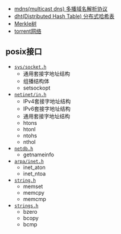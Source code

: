 - [mdns(multicast dns) 多播域名解析协议](mdns.md)
- [dht(Distributed Hash Table) 分布式哈希表](dht.md)
- [Merkle树](merkle.md)
- [torrent网络](torrent.md)



## posix接口

- [`sys/socket.h`](POSIX/sys_socket.md)
  - 通用套接字地址结构
  - 组播结构体
  - setsockopt
- [`netinet/in.h`](POSIX/netinet_in.md)
  - IPv4套接字地址结构
  - IPv6套接字地址结构
  - 通用套接字地址结构
  - htons
  - htonl
  - ntohs
  - nthol
- [`netdb.h`](POSIX/netdb.md)
    - getnameinfo
- [`arpa/inet.h`](POSIX/arpa_inet.md)
    - inet_aton
    - inet_ntoa
- [`string.h`](POSIX/string.md)
    - memset
    - memcpy
    - memcmp
- [`strings.h`](POSIX/strings.md)
    - bzero
    - bcopy
    - bcmp

